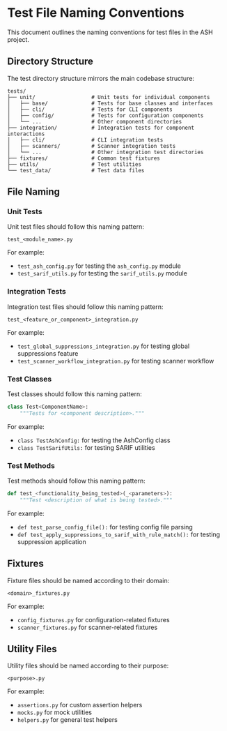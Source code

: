 # Test File Naming Conventions

This document outlines the naming conventions for test files in the ASH project.

## Directory Structure

The test directory structure mirrors the main codebase structure:

```
tests/
├── unit/                  # Unit tests for individual components
│   ├── base/              # Tests for base classes and interfaces
│   ├── cli/               # Tests for CLI components
│   ├── config/            # Tests for configuration components
│   └── ...                # Other component directories
├── integration/           # Integration tests for component interactions
│   ├── cli/               # CLI integration tests
│   ├── scanners/          # Scanner integration tests
│   └── ...                # Other integration test directories
├── fixtures/              # Common test fixtures
├── utils/                 # Test utilities
└── test_data/             # Test data files
```

## File Naming

### Unit Tests

Unit test files should follow this naming pattern:

```
test_<module_name>.py
```

For example:
- `test_ash_config.py` for testing the `ash_config.py` module
- `test_sarif_utils.py` for testing the `sarif_utils.py` module

### Integration Tests

Integration test files should follow this naming pattern:

```
test_<feature_or_component>_integration.py
```

For example:
- `test_global_suppressions_integration.py` for testing global suppressions feature
- `test_scanner_workflow_integration.py` for testing scanner workflow

### Test Classes

Test classes should follow this naming pattern:

```python
class Test<ComponentName>:
    """Tests for <component description>."""
```

For example:
- `class TestAshConfig:` for testing the AshConfig class
- `class TestSarifUtils:` for testing SARIF utilities

### Test Methods

Test methods should follow this naming pattern:

```python
def test_<functionality_being_tested>(_<parameters>):
    """Test <description of what is being tested>."""
```

For example:
- `def test_parse_config_file():` for testing config file parsing
- `def test_apply_suppressions_to_sarif_with_rule_match():` for testing suppression application

## Fixtures

Fixture files should be named according to their domain:

```
<domain>_fixtures.py
```

For example:
- `config_fixtures.py` for configuration-related fixtures
- `scanner_fixtures.py` for scanner-related fixtures

## Utility Files

Utility files should be named according to their purpose:

```
<purpose>.py
```

For example:
- `assertions.py` for custom assertion helpers
- `mocks.py` for mock utilities
- `helpers.py` for general test helpers